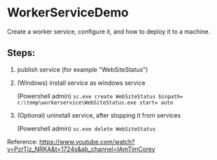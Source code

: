 # WorkerServiceDemo

Create a worker service, configure it, and how to deploy it to a machine.

## Steps:
1. publish service (for example "WebSiteStatus")
2. (Windows) install service as windows service 

   (Powershell admin) `sc.exe create WebSiteStatus binpath= c:\temp\workerservice\WebSiteStatus.exe start= auto`

3. (Optional) uninstall service, after stopping it from services

   (Powershell admin) `sc.exe delete WebSiteStatus`



Reference: https://www.youtube.com/watch?v=PzrTiz_NRKA&t=1724s&ab_channel=IAmTimCorey
